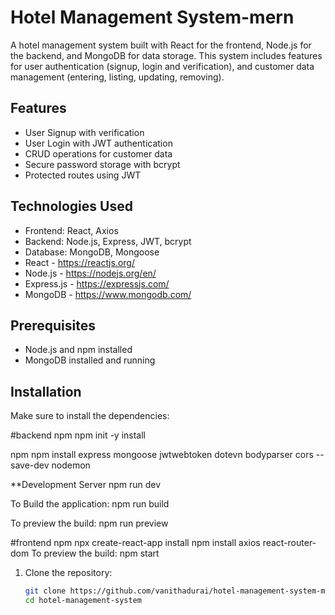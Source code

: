 <h1>Hotel Management System-mern</h1>

A hotel management system built with React for the frontend, Node.js for the backend, and MongoDB for data storage. 
This system includes features for user authentication (signup, login and verification), and customer data management (entering, listing, updating, removing).

## Features
- User Signup with  verification
- User Login with JWT authentication
- CRUD operations for customer data
- Secure password storage with bcrypt
- Protected routes using JWT

## Technologies Used
- Frontend: React, Axios
- Backend: Node.js, Express, JWT, bcrypt
- Database: MongoDB, Mongoose
-  React - https://reactjs.org/
-  Node.js - https://nodejs.org/en/
-   Express.js - https://expressjs.com/
-   MongoDB - https://www.mongodb.com/


## Prerequisites
- Node.js and npm installed
- MongoDB installed and running

## Installation
Make sure to install the dependencies:

#backend
npm
npm init -y install 

npm
npm install  express mongoose jwtwebtoken dotevn bodyparser cors  --save-dev nodemon

**Development Server npm run dev

To Build the application: npm run build

To preview the build: npm run preview

#frontend
npm
npx  create-react-app install 
npm install axios react-router-dom
To preview the build: npm start



1. Clone the repository:
   ```sh
   git clone https://github.com/vanithadurai/hotel-management-system-mern.git
   cd hotel-management-system
